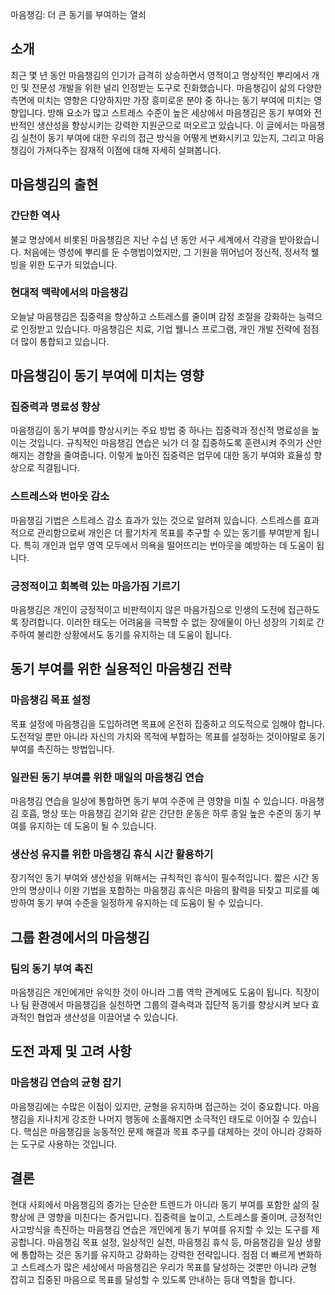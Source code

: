 마음챙김: 더 큰 동기를 부여하는 열쇠

## 소개

최근 몇 년 동안 마음챙김의 인기가 급격히 상승하면서 영적이고 명상적인 뿌리에서 개인 및 전문성 개발을 위한 널리 인정받는 도구로 진화했습니다. 마음챙김이 삶의 다양한 측면에 미치는 영향은 다양하지만 가장 흥미로운 분야 중 하나는 동기 부여에 미치는 영향입니다. 방해 요소가 많고 스트레스 수준이 높은 세상에서 마음챙김은 동기 부여와 전반적인 생산성을 향상시키는 강력한 지원군으로 떠오르고 있습니다. 이 글에서는 마음챙김 실천이 동기 부여에 대한 우리의 접근 방식을 어떻게 변화시키고 있는지, 그리고 마음챙김이 가져다주는 잠재적 이점에 대해 자세히 살펴봅니다.

## 마음챙김의 출현

### 간단한 역사

불교 명상에서 비롯된 마음챙김은 지난 수십 년 동안 서구 세계에서 각광을 받아왔습니다. 처음에는 영성에 뿌리를 둔 수행법이었지만, 그 기원을 뛰어넘어 정신적, 정서적 웰빙을 위한 도구가 되었습니다.

### 현대적 맥락에서의 마음챙김

오늘날 마음챙김은 집중력을 향상하고 스트레스를 줄이며 감정 조절을 강화하는 능력으로 인정받고 있습니다. 마음챙김은 치료, 기업 웰니스 프로그램, 개인 개발 전략에 점점 더 많이 통합되고 있습니다.

## 마음챙김이 동기 부여에 미치는 영향

### 집중력과 명료성 향상

마음챙김이 동기 부여를 향상시키는 주요 방법 중 하나는 집중력과 정신적 명료성을 높이는 것입니다. 규칙적인 마음챙김 연습은 뇌가 더 잘 집중하도록 훈련시켜 주의가 산만해지는 경향을 줄여줍니다. 이렇게 높아진 집중력은 업무에 대한 동기 부여와 효율성 향상으로 직결됩니다.

### 스트레스와 번아웃 감소

마음챙김 기법은 스트레스 감소 효과가 있는 것으로 알려져 있습니다. 스트레스를 효과적으로 관리함으로써 개인은 더 활기차게 목표를 추구할 수 있는 동기를 부여받게 됩니다. 특히 개인과 업무 영역 모두에서 의욕을 떨어뜨리는 번아웃을 예방하는 데 도움이 됩니다.

### 긍정적이고 회복력 있는 마음가짐 기르기

마음챙김은 개인이 긍정적이고 비판적이지 않은 마음가짐으로 인생의 도전에 접근하도록 장려합니다. 이러한 태도는 어려움을 극복할 수 없는 장애물이 아닌 성장의 기회로 간주하여 불리한 상황에서도 동기를 유지하는 데 도움이 됩니다.

## 동기 부여를 위한 실용적인 마음챙김 전략

### 마음챙김 목표 설정

목표 설정에 마음챙김을 도입하려면 목표에 온전히 집중하고 의도적으로 임해야 합니다. 도전적일 뿐만 아니라 자신의 가치와 목적에 부합하는 목표를 설정하는 것이야말로 동기 부여를 촉진하는 방법입니다.

### 일관된 동기 부여를 위한 매일의 마음챙김 연습

마음챙김 연습을 일상에 통합하면 동기 부여 수준에 큰 영향을 미칠 수 있습니다. 마음챙김 호흡, 명상 또는 마음챙김 걷기와 같은 간단한 운동은 하루 종일 높은 수준의 동기 부여를 유지하는 데 도움이 될 수 있습니다.

### 생산성 유지를 위한 마음챙김 휴식 시간 활용하기

장기적인 동기 부여와 생산성을 위해서는 규칙적인 휴식이 필수적입니다. 짧은 시간 동안의 명상이나 이완 기법을 포함하는 마음챙김 휴식은 마음의 활력을 되찾고 피로를 예방하여 동기 부여 수준을 일정하게 유지하는 데 도움이 될 수 있습니다.

## 그룹 환경에서의 마음챙김

### 팀의 동기 부여 촉진

마음챙김은 개인에게만 유익한 것이 아니라 그룹 역학 관계에도 도움이 됩니다. 직장이나 팀 환경에서 마음챙김을 실천하면 그룹의 결속력과 집단적 동기를 향상시켜 보다 효과적인 협업과 생산성을 이끌어낼 수 있습니다.

## 도전 과제 및 고려 사항

### 마음챙김 연습의 균형 잡기

마음챙김에는 수많은 이점이 있지만, 균형을 유지하며 접근하는 것이 중요합니다. 마음챙김을 지나치게 강조한 나머지 행동에 소홀해지면 소극적인 태도로 이어질 수 있습니다. 핵심은 마음챙김을 능동적인 문제 해결과 목표 추구를 대체하는 것이 아니라 강화하는 도구로 사용하는 것입니다.

## 결론

현대 사회에서 마음챙김의 증가는 단순한 트렌드가 아니라 동기 부여를 포함한 삶의 질 향상에 큰 영향을 미친다는 증거입니다. 집중력을 높이고, 스트레스를 줄이며, 긍정적인 사고방식을 촉진하는 마음챙김 연습은 개인에게 동기 부여를 유지할 수 있는 도구를 제공합니다. 마음챙김 목표 설정, 일상적인 실천, 마음챙김 휴식 등, 마음챙김을 일상 생활에 통합하는 것은 동기를 유지하고 강화하는 강력한 전략입니다. 점점 더 빠르게 변화하고 스트레스가 많은 세상에서 마음챙김은 우리가 목표를 달성하는 것뿐만 아니라 균형 잡히고 집중된 마음으로 목표를 달성할 수 있도록 안내하는 등대 역할을 합니다.
